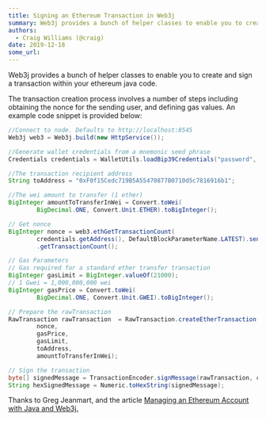 ```yaml
---
title: Signing an Ethereum Transaction in Web3j
summary: Web3j provides a bunch of helper classes to enable you to create and sign a transaction within your ethereum java code. The transaction creation process involve
authors:
  - Craig Williams (@craig)
date: 2019-12-18
some_url: 
---
```


Web3j provides a bunch of helper classes to enable you to create and sign a transaction within your ethereum java code.  

The transaction creation process involves a number of steps including obtaining the nonce for the sending user, and defining gas values.  An example code snippet is provided below:

``` java
//Connect to node. Defaults to http://localhost:8545
Web3j web3 = Web3j.build(new HttpService());

//Generate wallet credentials from a mnemonic seed phrase
Credentials credentials = WalletUtils.loadBip39Credentials("password", "mnemonic");

//The transaction recipient address
String toAddress = "0xF0f15Cedc719B5A55470877B0710d5c7816916b1";

//The wei amount to transfer (1 ether)
BigInteger amountToTransferInWei = Convert.toWei(
        BigDecimal.ONE, Convert.Unit.ETHER).toBigInteger();

// Get nonce
BigInteger nonce = web3.ethGetTransactionCount(
        credentials.getAddress(), DefaultBlockParameterName.LATEST).send()
        .getTransactionCount();

// Gas Parameters
// Gas required for a standard ether transfer transaction
BigInteger gasLimit = BigInteger.valueOf(21000);
// 1 Gwei = 1,000,000,000 wei
BigInteger gasPrice = Convert.toWei(
        BigDecimal.ONE, Convert.Unit.GWEI).toBigInteger();

// Prepare the rawTransaction
RawTransaction rawTransaction  = RawTransaction.createEtherTransaction(
        nonce,
        gasPrice,
        gasLimit,
        toAddress,
        amountToTransferInWei);

// Sign the transaction
byte[] signedMessage = TransactionEncoder.signMessage(rawTransaction, credentials);
String hexSignedMessage = Numeric.toHexString(signedMessage);
```

Thanks to Greg Jeanmart, and the article [Managing an Ethereum Account with Java and Web3j.](https://kauri.io/manage-an-ethereum-account-with-java-and-web3j/925d923e12c543da9a0a3e617be963b4/a)